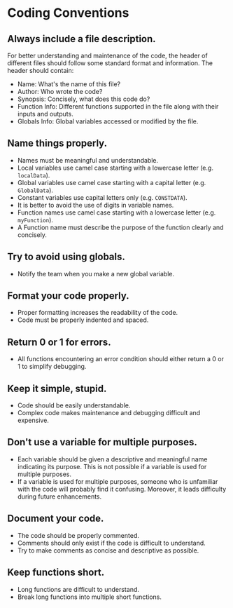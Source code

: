 # Coding Conventions

## Always include a file description.

For better understanding and maintenance of the code, the header of different files should follow some standard format and information. The header should contain:

* Name: What's the name of this file?
* Author: Who wrote the code?
* Synopsis: Concisely, what does this code do?
* Function Info: Different functions supported in the file along with their inputs and outputs.
* Globals Info: Global variables accessed or modified by the file.


## Name things properly.

* Names must be meaningful and understandable.
* Local variables use camel case starting with a lowercase letter (e.g. `localData`).
* Global variables use camel case starting with a capital letter (e.g. `GlobalData`).
* Constant variables use capital letters only (e.g. `CONSTDATA`).
* It is better to avoid the use of digits in variable names.
* Function names use camel case starting with a lowercase letter (e.g. `myFunction`).
* A Function name must describe the purpose of the function clearly and concisely.

## Try to avoid using globals.

* Notify the team when you make a new global variable.

## Format your code properly.

* Proper formatting increases the readability of the code.
* Code must be properly indented and spaced.

## Return 0 or 1 for errors.

* All functions encountering an error condition should either return a 0 or 1 to simplify debugging.

## Keep it simple, stupid.

* Code should be easily understandable.
* Complex code makes maintenance and debugging difficult and expensive.

## Don't use a variable for multiple purposes.

* Each variable should be given a descriptive and meaningful name indicating its purpose. This is not possible if a variable is used for multiple purposes.
* If a variable is used for multiple purposes, someone who is unfamiliar with the code will probably find it confusing. Moreover, it leads difficulty during future enhancements.

## Document your code.

* The code should be properly commented.
* Comments should only exist if the code is difficult to understand.
* Try to make comments as concise and descriptive as possible.

## Keep functions short.

* Long functions are difficult to understand.
* Break long functions into multiple short functions.